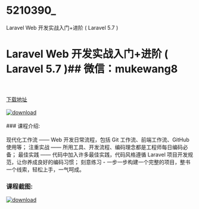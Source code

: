 # 5210390_
Laravel Web 开发实战入门+进阶 ( Laravel 5.7 )
# Laravel Web 开发实战入门+进阶 ( Laravel 5.7 )## 微信：mukewang8
<br/></br>[下载地址](http://www.36tz.cn/article/5210390 "下载地址")
<br/></br>[![download](http://36tz.cn/muke_img/2020_02_1-80-300x206.png "下载地址")](http://www.36tz.cn/article/5210390 "下载地址")
<br/></br>### 课程介绍:<br/></br>现代化工作流 —— Web 开发日常流程，包括 Git 工作流、前端工作流、GitHub 使用等；
注重实战 —— 所用工具、开发流程、编码理念都是工程师每日编码必备；
最佳实践 —— 代码中加入许多最佳实践，代码风格遵循 Laravel 项目开发规范，让你养成良好的编码习惯；
刻意练习 - 一步一步构建一个完整的项目，整书一个线索，轻松上手，一气呵成。

### 课程截图:
[![download](http://36tz.cn/muke_img/2020_02_11-77.png "下载地址")](http://www.36tz.cn/article/5210390 "下载地址")
